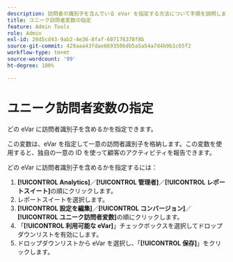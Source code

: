 ```yaml
---
description: 訪問者の識別子を含んでいる eVar を指定する方法について手順を説明します。
title: ユニーク訪問者変数の指定
feature: Admin Tools
role: Admin
exl-id: 20d5cd43-9ab2-4e36-8faf-607176378f8b
source-git-commit: 429aaa43fdae669350bdb5a5a54a7d4b9b1c65f2
workflow-type: tm+mt
source-wordcount: '99'
ht-degree: 100%

---
```


# ユニーク訪問者変数の指定

どの eVar に訪問者識別子を含めるかを指定できます。

この変数は、eVar を指定して一意の訪問者識別子を格納します。この変数を使用すると、独自の一意の ID を使って顧客のアクティビティを報告できます。

どの eVar に訪問者識別子を含めるかを指定するには：

1. **[!UICONTROL Analytics]**／**[!UICONTROL 管理者]**／**[!UICONTROL レポートスイート]**&#x200B;の順にクリックします。
1. レポートスイートを選択します。
1. **[!UICONTROL 設定を編集]**／**[!UICONTROL コンバージョン]**／**[!UICONTROL ユニーク訪問者変数]**&#x200B;の順にクリックします。
1.  「**[!UICONTROL 利用可能な eVar]**」チェックボックスを選択してドロップダウンリストを有効にします。
1. ドロップダウンリストから eVar を選択し、「**[!UICONTROL 保存]**」をクリックします。
